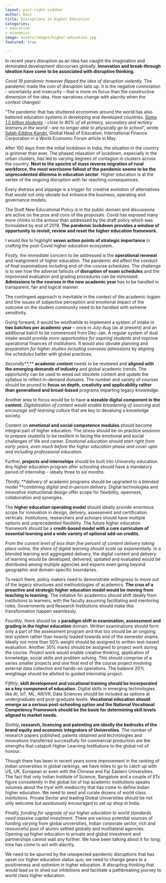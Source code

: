 ```yaml
---
layout: post-right-sidebar
author: Ravi
title: Disruptions in Higher Education
categories:
- education
- economics
image: assets/images/higher-education.jpg
featured: true

---
```

In recent years disruption as an idea has caught the imagination and dominated development discourses globally. **Innovation and break-through ideation have come to be associated with disruptive thinking.**

_Covid 19 pandemic however flipped the idea of disruption violently._ The pandemic made the coin of disruption tails up. It is the negative connotation - uncertainty and insecurity – that is more on focus than the constructive dimension of the idea. How narratives change with alacrity when the context changes!

“The pandemic that has shuttered economies around the world has also battered education systems in developing and developed countries. [_Some 1.5 billion students_](https://www.unicef.org/press-releases/children-increased-risk-harm-online-during-global-covid-19-pandemic) _- close to 90% of all primary, secondary and tertiary learners in the world - are no longer able to physically go to school_”, wrote [Salah-Eddine Kandri](https://www.weforum.org/agenda/authors/salah-eddine-kandri), Global Head of Education, International Finance Corporation in a World Economic Forum article in May.

After 100 days from the initial lockdown in India, the situation in the country is grimmer than ever. The phased relaxation of lockdown, especially in the urban clusters, has led to varying degrees of contagion in clusters across the country. **Next to the spectre of mass reverse migration of rural workforce, the most worrisome fallout of the pandemic seems to be the unprecedented dilemma in education sector**. Higher education is at the vertex of the ongoing disruption with far reaching consequences.

Every distress and slippage is a trigger for creative evolution of alternatives that would not only obviate but enhance the business, operating and governance models.

The Draft New Educational Policy is in the public domain and discussions are active on the pros and cons of the proposals. Covid has exposed many more chinks in the armour than addressed by the draft policy which was formulated by end of 2019. **The pandemic lockdown provides a window of opportunity to revisit, review and reset the higher education framework.**

I would like to highlight **seven action points of strategic importance** in crafting the post-Covid higher education ecosystem.

_Firstly,_ the immediate concern to be addressed is the **operational renewal** and realignment of higher education. The pandemic did affect the conduct of final examinations including end-of-the-course schedules. The challenge is to see how the adverse fallouts of **disruption of exam schedules** and the improvised evaluation and grading procedures can be minimised. **Admissions to the courses in the new academic year** has to be handled in transparent, fair and logical manner.

The contingent approach is inevitable in the context of the academic logjam and the issues of subjective perception and emotional impact of the outcome on the student community need to be handled with extreme sensitivity.

Going forward, it would be worthwhile to implement a system of intake in **two batches per academic year** – once in July-Aug (as at present) and an additional batch to be commenced from Dec-Jan. A regular system of dual intake would provide _more opportunities for aspiring students_ and improve operational finances of institutions. It would also obviate planning and _preparation for higher studies including overseas admissions_ by aligning the schedules better with global practices.

_Secondly**,**_ **academic content** needs to be reviewed and **aligned with the emerging demands of industry** and global academic trends. The opportunity can be used to weed out obsolete content and update the syllabus to reflect in-demand domains. The number and variety of courses should be pruned to **focus on depth, creativity and applicability rather than generalised and broad-based** programs imparting legacy knowledge.

Another area to focus would be to have **a sizeable digital component in the content.** _Digitalisation of content would enable broadening of sourcing_ and _encourage self-learning culture_ that are key to devaluing a knowledge society.

Content on **emotional and social competence modules** should become integral part of higher education. The stress should be on practice sessions to prepare students to be resilient in facing the emotional and social challenges of life and career. _Emotional education should start right from early years, even much before the higher education phase and cover upto and including professional education._

Further, **projects and internships** should be built into University education. Any higher education program after schooling should have a mandatory period of internship - ideally three to six months.

_Thirdly,_ **delivery of academic programs should be upgraded to a blended model **combining _digital and in-person delivery_. Digital technologies and innovative instructional design offer scope for flexibility, openness, collaboration and synergies.

The **higher education operating model** should ideally provide enormous scope for innovation in design, delivery, assessment and certification verticals. Institutions, researchers and scholars should have multiple options and unprecedented flexibility. The future higher education framework should be a **credit-based model with a core curriculum of essential learning and a wide variety of optional add-on credits.**

_From the current level of less than five percent of content delivery taking place online, the share of digital learning should scale up exponentially._ In a blended learning and aggregated delivery, the digital content and delivery of learning would be developed, delivered, updated and evaluated would be distributed among multiple agencies and experts even going beyond geographic and domain-specific boundaries.

To reach there, policy makers need to demonstrate willingness to move out of the legacy structures and methodologies of academics. **The crux of a proactive and strategic higher education model would be moving from teaching to learning.** The initiative for academics should shift ideally from institutions to learners, with the faculty assuming facilitating and mentoring roles. Governments and Research Institutions should make this transformation happen seamlessly.

_Fourthly_, there should be a **paradigm shift in examination, assessment and grading in the higher education** domain. Written examinations should form only a part of the assessment program and that too should be an ongoing test system rather than heavily loaded towards end of the semester exams. Ideally not more than 50% weight should be assigned to written test-based evaluation. Another 30% marks should be assigned to project work during the course. Project work would enable creative thinking, application of knowledge, social skills and problem solving. This should comprise of a series smaller projects and one final end of the course project involving external data collection and hands-on operations. The balance 20% weightage should be allotted to guided internship project.

_Fifthly_, **skill development and vocational training should be incorporated as a key component of education.** Digital skills in emerging technologies like AI, IoT, ML, AR/VR, Data Sciences should be included as options at undergraduate and post-graduate levels. **Vocational education should emerge as a serious post-schooling option and the National Vocational Competency Framework should be the basis for determining skill levels aligned to market needs.**

_Sixthly,_ **research, licencing and patenting are ideally the bedrocks of the brand equity and economic integrators of Universities**. The number of research papers published, patents obtained and technologies and innovations transferred successfully for commercial production are the strengths that catapult Higher Learning Institutions to the global roll of honour.

Though there has been in recent years some improvement in the ranking of Indian universities in global rankings, we have miles to go to catch up with US, UK, European or even with the Chinese and Far Eastern Universities. The fact that only Indian Institute of Science, Bangalore and a couple of IITs figure consistently in the global list of top academic institutions speaks volumes about the tryst with mediocrity that has come to define Indian higher education. We need to seed and curate dozens of world class institutions. Private Sector and leading Global Universities should be not only welcome but assiduously encouraged to set up shop in India.

_Finally, funding for upgrade of our higher education to world standards need massive capital investment._ There are various potential sources of funding varying from global universities, Indian corporate sector, rich and resourceful pool of alumni settled globally and multilateral agencies. Opening up higher education to private and global investment and partnerships cannot wait any further. We have been talking about it for long; time has come to act with alacrity.

We need to be spurred by the unexpected pandemic disruptions that has upset our higher education status quo; we need to change gears to a positiveness and optimism in higher education. A disrupting thinking that would lead us to shed our inhibitions and facilitate a pathbreaking journey to world class higher education.